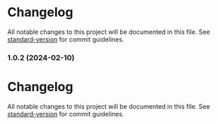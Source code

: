 # Changelog

All notable changes to this project will be documented in this file. See [standard-version](https://github.com/conventional-changelog/standard-version) for commit guidelines.

### 1.0.2 (2024-02-10)

# Changelog

All notable changes to this project will be documented in this file. See [standard-version](https://github.com/conventional-changelog/standard-version) for commit guidelines.
